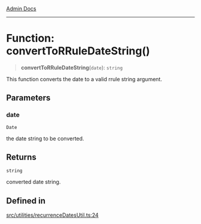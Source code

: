 [Admin Docs](/)

***

# Function: convertToRRuleDateString()

> **convertToRRuleDateString**(`date`): `string`

This function converts the date to a valid rrule string argument.

## Parameters

### date

`Date`

the date string to be converted.

## Returns

`string`

converted date string.

## Defined in

[src/utilities/recurrenceDatesUtil.ts:24](https://github.com/Suyash878/talawa-api/blob/cfd688207611ba245c99edd8dbaccb2cdbf6a043/src/utilities/recurrenceDatesUtil.ts#L24)

